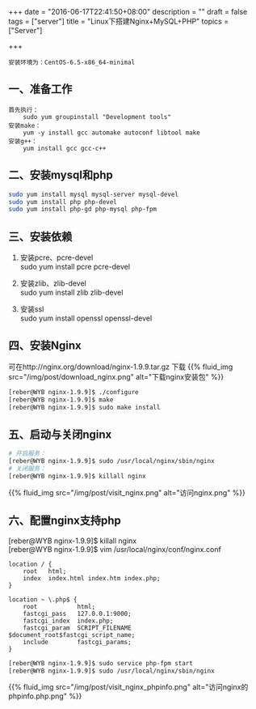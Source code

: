 +++
date = "2016-06-17T22:41:50+08:00"
description = ""
draft = false
tags = ["server"]
title = "Linux下搭建Nginx+MySQL+PHP"
topics = ["Server"]

+++

```
安装环境为：CentOS-6.5-x86_64-minimal
```

## 一、准备工作
	首先执行：
    	sudo yum groupinstall "Development tools"
    安装make：
        yum -y install gcc automake autoconf libtool make
    安装g++：
        yum install gcc gcc-c++

## 二、安装mysql和php
```sh
sudo yum install mysql mysql-server mysql-devel
sudo yum install php php-devel
sudo yum install php-gd php-mysql php-fpm
```

## 三、安装依赖
1. 安装pcre、pcre-devel  
sudo yum install pcre pcre-devel

2. 安装zlib、zlib-devel  
sudo yum install zlib zlib-devel

3. 安装ssl  
sudo yum install openssl openssl-devel

## 四、安装Nginx
可在http://nginx.org/download/nginx-1.9.9.tar.gz 下载
{{% fluid_img src="/img/post/download_nginx.png" alt="下载nginx安装包" %}}
```sh
[reber@WYB nginx-1.9.9]$ ./configure
[reber@WYB nginx-1.9.9]$ make
[reber@WYB nginx-1.9.9]$ sudo make install
```

## 五、启动与关闭nginx
```sh
# 开启服务：
[reber@WYB nginx-1.9.9]$ sudo /usr/local/nginx/sbin/nginx
# 关闭服务：
[reber@WYB nginx-1.9.9]$ killall nginx
```
{{% fluid_img src="/img/post/visit_nginx.png" alt="访问nginx.png" %}}

## 六、配置nginx支持php
[reber@WYB nginx-1.9.9]$ killall nginx  
[reber@WYB nginx-1.9.9]$ vim /usr/local/nginx/conf/nginx.conf

```
location / {
    root   html;
    index  index.html index.htm index.php;
}

location ~ \.php$ {
	root           html;
    fastcgi_pass   127.0.0.1:9000;
    fastcgi_index  index.php;
    fastcgi_param  SCRIPT_FILENAME  $document_root$fastcgi_script_name;
    include        fastcgi_params;
}
```

```sh
[reber@WYB nginx-1.9.9]$ sudo service php-fpm start
[reber@WYB nginx-1.9.9]$ sudo /usr/local/nginx/sbin/nginx
```

{{% fluid_img src="/img/post/visit_nginx_phpinfo.png" alt="访问nginx的phpinfo.php.png" %}}